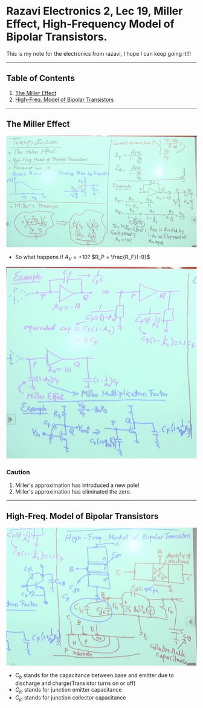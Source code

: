 

# Razavi Electronics 2, Lec 19, Miller Effect, High-Frequency Model of Bipolar Transistors.
This is my note for the electronics from razavi, I hope I can keep going it!!!

---

## Table of Contents
1. [The Miller Effect](#the-miller-effect)
2. [High-Freq. Model of Bipolar Transistors](#high-freq-model-of-bipolar-transistors)



---
## The Miller Effect
![](/images/MillerEffect.png)
+ So what happens if $A_V = +10$? $R_P = \frac{R_F}{-9}$

![](/images/MillerEffectExp.png)

### Caution
1. Miller's approximation has introduced a new pole!
2. Miller's approximation has eliminated the zero.

---
## High-Freq. Model of Bipolar Transistors
![](/images/BipolarModelCap.png)
+ $C_b$ stands for the capacitance between base and emitter due to discharge and charge(Transistor turns on or off)
+ $C_{je}$ stands for junction emitter capacitance
+ $C_{jc}$ stands for junction collector capacitance 


